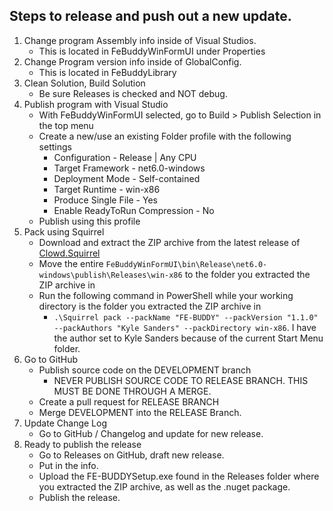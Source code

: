 ## Steps to release and push out a new update.

1. Change program Assembly info inside of Visual Studios.
	* This is located in FeBuddyWinFormUI under Properties
2. Change Program version info inside of GlobalConfig.
	* This is located in FeBuddyLibrary
3. Clean Solution, Build Solution
	* Be sure Releases is checked and NOT debug.
4. Publish program with Visual Studio
	* With FeBuddyWinFormUI selected, go to Build > Publish Selection in the top menu
    * Create a new/use an existing Folder profile with the following settings
        + Configuration - Release | Any CPU
        + Target Framework - net6.0-windows
        + Deployment Mode - Self-contained
        + Target Runtime - win-x86
        + Produce Single File - Yes
        + Enable ReadyToRun Compression - No
    * Publish using this profile
5. Pack using Squirrel
    * Download and extract the ZIP archive from the latest release of [Clowd.Squirrel](https://github.com/clowd/clowd.squirrel)
    * Move the entire `FeBuddyWinFormUI\bin\Release\net6.0-windows\publish\Releases\win-x86` to the folder you extracted the ZIP archive in
    * Run the following command in PowerShell while your working directory is the folder you extracted the ZIP archive in
        + `.\Squirrel pack --packName "FE-BUDDY" --packVersion "1.1.0" --packAuthors "Kyle Sanders" --packDirectory win-x86`. I have the author set to Kyle Sanders because of the current Start Menu folder.
6. Go to GitHub
    * Publish source code on the DEVELOPMENT branch
        + NEVER PUBLISH SOURCE CODE TO RELEASE BRANCH. THIS MUST BE DONE THROUGH A MERGE.
    * Create a pull request for RELEASE BRANCH
    * Merge DEVELOPMENT into the RELEASE Branch.
7. Update Change Log
    * Go to GitHub / Changelog and update for new release.
8. Ready to publish the release
    * Go to Releases on GitHub, draft new release.
    * Put in the info.
    * Upload the FE-BUDDYSetup.exe found in the Releases folder where you extracted the ZIP archive, as well as the .nuget package.
    * Publish the release.
